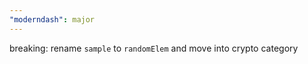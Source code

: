 ```yaml
---
"moderndash": major
---
```


breaking: rename `sample` to `randomElem` and move into crypto category
